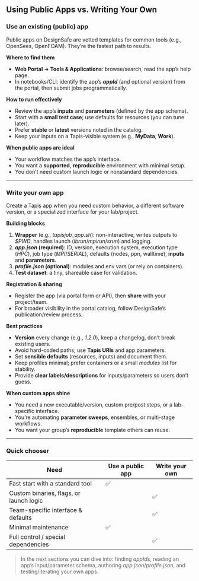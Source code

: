 ## Using Public Apps vs. Writing Your Own

### Use an existing (public) app

Public apps on DesignSafe are vetted templates for common tools (e.g., OpenSees, OpenFOAM). They’re the fastest path to results.

**Where to find them**

* **Web Portal → Tools & Applications**: browse/search, read the app’s help page.
* In notebooks/CLI: identify the app’s ***appId*** (and optional version) from the portal, then submit jobs programmatically.

**How to run effectively**

* Review the app’s **inputs** and **parameters** (defined by the app schema).
* Start with a **small test case**; use defaults for resources (you can tune later).
* Prefer **stable** or **latest** versions noted in the catalog.
* Keep your inputs on a Tapis-visible system (e.g., **MyData**, **Work**).

**When public apps are ideal**

* Your workflow matches the app’s interface.
* You want a **supported**, **reproducible** environment with minimal setup.
* You don’t need custom launch logic or nonstandard dependencies.

---

### Write your own app

Create a Tapis app when you need custom behavior, a different software version, or a specialized interface for your lab/project.

**Building blocks**

1. **Wrapper** (e.g., *tapisjob_app.sh*): non-interactive, writes outputs to *$PWD*, handles launch (*ibrun*/*mpirun*/*srun*) and logging.
2. ***app.json* (required)**: ID, version, execution system, execution type (*HPC*), job type (*MPI*/*SERIAL*), defaults (nodes, ppn, walltime), **inputs** and **parameters**.
3. ***profile.json* (optional)**: modules and env vars (or rely on containers).
4. **Test dataset**: a tiny, shareable case for validation.

**Registration & sharing**

* Register the app (via portal form or API), then **share** with your project/team.
* For broader visibility in the portal catalog, follow DesignSafe’s publication/review process.

**Best practices**

* **Version** every change (e.g., *1.2.0*), keep a changelog, don’t break existing users.
* Avoid hard-coded paths; use **Tapis URIs** and app parameters.
* Set **sensible defaults** (resources, inputs) and document them.
* Keep profiles minimal; prefer containers or a small *modules* list for stability.
* Provide **clear labels/descriptions** for inputs/parameters so users don’t guess.

**When custom apps shine**

* You need a new executable/version, custom pre/post steps, or a lab-specific interface.
* You’re automating **parameter sweeps**, ensembles, or multi-stage workflows.
* You want your group’s **reproducible** template others can reuse.

---

### Quick chooser

| Need                                    | Use a public app | Write your own |
| --------------------------------------- | ---------------- | -------------- |
| Fast start with a standard tool         | ✅                |                |
| Custom binaries, flags, or launch logic |                  | ✅              |
| Team-specific interface & defaults      |                  | ✅              |
| Minimal maintenance                     | ✅                |                |
| Full control / special dependencies     |                  | ✅              |

> In the next sections you can dive into: finding *appId*s, reading an app’s input/parameter schema, authoring *app.json*/*profile.json*, and testing/iterating your own apps.
